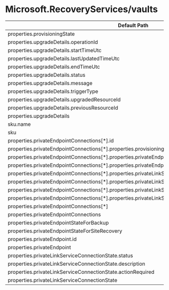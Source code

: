 # Microsoft.RecoveryServices/vaults

| Default Path | Alias |
|---|---|
| properties.provisioningState | Microsoft.RecoveryServices/vaults/provisioningState |
| properties.upgradeDetails.operationId | Microsoft.RecoveryServices/vaults/upgradeDetails.operationId |
| properties.upgradeDetails.startTimeUtc | Microsoft.RecoveryServices/vaults/upgradeDetails.startTimeUtc |
| properties.upgradeDetails.lastUpdatedTimeUtc | Microsoft.RecoveryServices/vaults/upgradeDetails.lastUpdatedTimeUtc |
| properties.upgradeDetails.endTimeUtc | Microsoft.RecoveryServices/vaults/upgradeDetails.endTimeUtc |
| properties.upgradeDetails.status | Microsoft.RecoveryServices/vaults/upgradeDetails.status |
| properties.upgradeDetails.message | Microsoft.RecoveryServices/vaults/upgradeDetails.message |
| properties.upgradeDetails.triggerType | Microsoft.RecoveryServices/vaults/upgradeDetails.triggerType |
| properties.upgradeDetails.upgradedResourceId | Microsoft.RecoveryServices/vaults/upgradeDetails.upgradedResourceId |
| properties.upgradeDetails.previousResourceId | Microsoft.RecoveryServices/vaults/upgradeDetails.previousResourceId |
| properties.upgradeDetails | Microsoft.RecoveryServices/vaults/upgradeDetails |
| sku.name | Microsoft.RecoveryServices/vaults/sku.name |
| sku | Microsoft.RecoveryServices/vaults/sku |
| properties.privateEndpointConnections[*].id | Microsoft.RecoveryServices/vaults/privateEndpointConnections[*].id |
| properties.privateEndpointConnections[*].properties.provisioningState | Microsoft.RecoveryServices/vaults/privateEndpointConnections[*].provisioningState |
| properties.privateEndpointConnections[*].properties.privateEndpoint.id | Microsoft.RecoveryServices/vaults/privateEndpointConnections[*].privateEndpoint.id |
| properties.privateEndpointConnections[*].properties.privateEndpoint | Microsoft.RecoveryServices/vaults/privateEndpointConnections[*].privateEndpoint |
| properties.privateEndpointConnections[*].properties.privateLinkServiceConnectionState.status | Microsoft.RecoveryServices/vaults/privateEndpointConnections[*].privateLinkServiceConnectionState.status |
| properties.privateEndpointConnections[*].properties.privateLinkServiceConnectionState.description | Microsoft.RecoveryServices/vaults/privateEndpointConnections[*].privateLinkServiceConnectionState.description |
| properties.privateEndpointConnections[*].properties.privateLinkServiceConnectionState.actionsRequired | Microsoft.RecoveryServices/vaults/privateEndpointConnections[*].privateLinkServiceConnectionState.actionsRequired |
| properties.privateEndpointConnections[*].properties.privateLinkServiceConnectionState | Microsoft.RecoveryServices/vaults/privateEndpointConnections[*].privateLinkServiceConnectionState |
| properties.privateEndpointConnections[*] | Microsoft.RecoveryServices/vaults/privateEndpointConnections[*] |
| properties.privateEndpointConnections | Microsoft.RecoveryServices/vaults/privateEndpointConnections |
| properties.privateEndpointStateForBackup | Microsoft.RecoveryServices/vaults/privateEndpointStateForBackup |
| properties.privateEndpointStateForSiteRecovery | Microsoft.RecoveryServices/vaults/privateEndpointStateForSiteRecovery |
| properties.privateEndpoint.id | Microsoft.RecoveryServices/vaults/privateEndpointConnections.privateEndpoint.id |
| properties.privateEndpoint | Microsoft.RecoveryServices/vaults/privateEndpointConnections.privateEndpoint |
| properties.privateLinkServiceConnectionState.status | Microsoft.RecoveryServices/vaults/privateEndpointConnections.privateLinkServiceConnectionState.status |
| properties.privateLinkServiceConnectionState.description | Microsoft.RecoveryServices/vaults/privateEndpointConnections.privateLinkServiceConnectionState.description |
| properties.privateLinkServiceConnectionState.actionRequired | Microsoft.RecoveryServices/vaults/privateEndpointConnections.privateLinkServiceConnectionState.actionRequired |
| properties.privateLinkServiceConnectionState | Microsoft.RecoveryServices/vaults/privateEndpointConnections.privateLinkServiceConnectionState |

